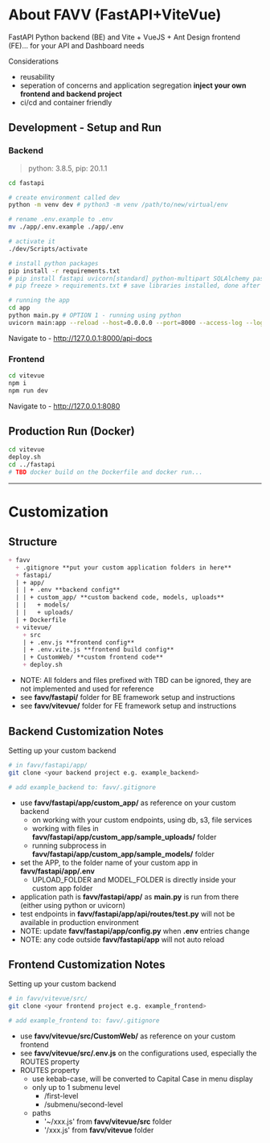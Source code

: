 # About FAVV (FastAPI+ViteVue)

FastAPI Python backend (BE) and Vite + VueJS + Ant Design frontend (FE)... for your API and Dashboard needs

Considerations
- reusability
- seperation of concerns and application segregation **inject your own frontend and backend project**
- ci/cd and container friendly

## Development - Setup and Run

### Backend

> python: 3.8.5, pip: 20.1.1

```bash
cd fastapi

# create environment called dev
python -m venv dev # python3 -m venv /path/to/new/virtual/env

# rename .env.example to .env
mv ./app/.env.example ./app/.env

# activate it
./dev/Scripts/activate

# install python packages
pip install -r requirements.txt
# pip install fastapi uvicorn[standard] python-multipart SQLAlchemy passlib[bcrypt] python-jose[cryptography] boto3 ? asyncpg ? mongo
# pip freeze > requirements.txt # save libraries installed, done after each pip install

# running the app
cd app
python main.py # OPTION 1 - running using python
uvicorn main:app --reload --host=0.0.0.0 --port=8000 --access-log --log-level=debug --header server:none # OPTION 2 - running uvicorn
```

Navigate to - http://127.0.0.1:8000/api-docs

### Frontend

```bash
cd vitevue
npm i
npm run dev
```

Navigate to - http://127.0.0.1:8080

## Production Run (Docker)

```bash
cd vitevue
deploy.sh
cd ../fastapi
# TBD docker build on the Dockerfile and docker run...
```

---

# Customization

## Structure

```md
+ favv
  + .gitignore **put your custom application folders in here**
  + fastapi/
  | + app/
  | | + .env **backend config**
  | | + custom_app/ **custom backend code, models, uploads**
  | |   + models/ 
  | |   + uploads/
  | + Dockerfile
  + vitevue/
    + src
    | + .env.js **frontend config**
    | + .env.vite.js **frontend build config**
    | + CustomWeb/ **custom frontend code**
    + deploy.sh
```

- NOTE: All folders and files prefixed with TBD can be ignored, they are not implemented and used for reference
- see **favv/fastapi/** folder for BE framework setup and instructions
- see **favv/vitevue/** folder for FE framework setup and instructions

## Backend Customization Notes

Setting up your custom backend

```bash
# in favv/fastapi/app/
git clone <your backend project e.g. example_backend>

# add example_backend to: favv/.gitignore
```

- use **favv/fastapi/app/custom_app/** as reference on your custom backend
  - on working with your custom endpoints, using db, s3, file services
  - working with files in **favv/fastapi/app/custom_app/sample_uploads/** folder
  - running subprocess in **favv/fastapi/app/custom_app/sample_models/** folder
- set the APP, to the folder name of your custom app in **favv/fastapi/app/.env**
  - UPLOAD_FOLDER and MODEL_FOLDER is directly inside your custom app folder
- application path is **favv/fastapi/app/** as **main.py** is run from there (either using python or uvicorn)
- test endpoints in **favv/fastapi/app/api/routes/test.py** will not be available in production environment
- NOTE: update **favv/fastapi/app/config.py** when **.env** entries change
- NOTE: any code outside **favv/fastapi/app** will not auto reload

## Frontend Customization Notes
Setting up your custom backend

```bash
# in favv/vitevue/src/
git clone <your frontend project e.g. example_frontend>

# add example_frontend to: favv/.gitignore
```

- use **favv/vitevue/src/CustomWeb/** as reference on your custom frontend
- see **favv/vitevue/src/.env.js** on the configurations used, especially the ROUTES property
- ROUTES property
  - use kebab-case, will be converted to Capital Case in menu display
  - only up to 1 submenu level
    - /first-level
    - /submenu/second-level
  - paths
    - '~/xxx.js' from **favv/vitevue/src** folder
    - '/xxx.js' from **favv/vitevue** folder
